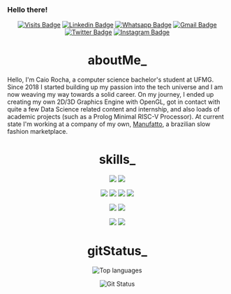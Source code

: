 ### Hello there!

<div align="center">

[![Visits Badge](https://badges.pufler.dev/visits/rockfall/rockfall)](https://www.github.com/rockfall)
[![Linkedin Badge](https://img.shields.io/badge/LinkedIn-Profile-informational?style=flat&logo=Linkedin&logoColor=white&color=blue)](https://www.linkedin.com/in/caio-rocha-rockfall/)
[![Whatsapp Badge](https://img.shields.io/badge/Whatsapp-Message-informational?style=flat&logo=whatsapp&logoColor=white&color=4CA143)](https://api.whatsapp.com/send?phone=5531989501205&text=Hello!)
[![Gmail Badge](https://img.shields.io/badge/Gmail-Mail-informational?style=flat&logo=Gmail&logoColor=white&color=c14438)](mailto:caiorocha.dev@gmail.com)
[![Twitter Badge](https://img.shields.io/badge/Twitter-Profile-informational?style=flat&logo=Twitter&logoColor=white&color=1CA2F1)](https://twitter.com/caiodrocha)
[![Instagram Badge](https://img.shields.io/badge/Instagram-Profile-informational?style=flat&logo=instagram&logoColor=white&color=E4405F)](https://www.instagram.com/caiorocha_32)

 </div>

<div align="center">

# aboutMe_

</div>

Hello, I'm Caio Rocha, a computer science bachelor's student at UFMG. Since 2018 I started building up my passion into the tech universe and I am now weaving my way towards a solid career. On my journey, I ended up creating my own 2D/3D Graphics Engine with OpenGL, got in contact with quite a few Data Science related content and internship, and also loads of academic projects (such as a Prolog Minimal RISC-V Processor). At current state I'm working at a company of my own, <a href="https://manufattobrasil.com/">Manufatto</a>, a brazilian slow fashion marketplace.

<div align="center">

# skills_

</div>

<div align="center">
 
![](https://img.shields.io/badge/Editor-VSCode-informational?style=flat&logo=visual-studio-code&logoColor=white&color=007ACC)
![](https://img.shields.io/badge/Editor-VisualStudio-informational?style=flat&logo=visual-studio&logoColor=white&color=8C51C7)

![](https://img.shields.io/badge/Code-Python-informational?style=flat&logo=python&logoColor=white&color=FBD35A)
 ![](https://img.shields.io/badge/Code-C++-informational?style=flat&logo=cplusplus&logoColor=white&color=blue)
![](https://img.shields.io/badge/Framework-Javascript-informational?style=flat&logo=javascript&logoColor=white&color=red)
![](https://img.shields.io/badge/Framework-Java-informational?style=flat&logo=java&logoColor=white&color=orange)

![](https://img.shields.io/badge/Library-Pandas-informational?style=flat&logo=pandas&logoColor=white&color=417199)
![](https://img.shields.io/badge/Library-SQL-informational?style=flat&logo=sql&logoColor=white&color=7FBA00)

![](https://img.shields.io/badge/Code-Unity-informational?style=flat&logo=unity&logoColor=white&color=363636)
![](https://img.shields.io/badge/Code-OpenGL-informational?style=flat&logo=opengl&logoColor=white&color=3C3C3D)
 
</div>

<div align="center">

# gitStatus_

</div>

<div align="center">

![Top languages](https://github-readme-stats.vercel.app/api/top-langs/?username=rockfall&show_icons=true&hide_border=true&layout=compact&text_color=c9cacc&title_color=ffffff&bg_color=1d1f21)
  
![Git Status](https://github-readme-stats.vercel.app/api?username=rockfall&show_icons=true&hide_border=true&count_private=true&title_color=ffffff&text_color=c9cacc&bg_color=1d1f21)
  
</div>

<div align="center">
<!--
# < FinishedProjects />

</div>

### Data Science

<a href="https://github.com/vinismachadoo/otimizacao-petroleo-offshore">
  <img align="center" src="https://github-readme-stats.vercel.app/api/pin/?username=vinismachadoo&repo=otimizacao-petroleo-offshore&hide_border=true&text_color=c9cacc&title_color=ffffff&bg_color=1d1f21" />
</a>
<a href="https://github.com/vinismachadoo/aviacao-civil-brasil">
  <img align="center" src="https://github-readme-stats.vercel.app/api/pin/?username=vinismachadoo&repo=aviacao-civil-brasil&hide_border=true&text_color=c9cacc&title_color=ffffff&bg_color=1d1f21" />
</a>
<a href="https://github.com/vinismachadoo/alura-imersao-dados-2">
  <img align="center" src="https://github-readme-stats.vercel.app/api/pin/?username=vinismachadoo&repo=alura-imersao-dados-2&hide_border=true&text_color=c9cacc&title_color=ffffff&bg_color=1d1f21" />
</a>

### Automation

<a href="https://github.com/vinismachadoo/automacao-siga-ufrj">
  <img align="center" src="https://github-readme-stats.vercel.app/api/pin/?username=vinismachadoo&repo=automacao-siga-ufrj&hide_border=true&text_color=c9cacc&title_color=ffffff&bg_color=1d1f21" />
</a>

### Web3

<a href="https://github.com/vinismachadoo/web3-wave-portal">
  <img align="center" src="https://github-readme-stats.vercel.app/api/pin/?username=vinismachadoo&repo=web3-wave-portal&hide_border=true&text_color=c9cacc&title_color=ffffff&bg_color=1d1f21" />
</a>
<a href="https://github.com/vinismachadoo/web3-emojiark-nft">
  <img align="center" src="https://github-readme-stats.vercel.app/api/pin/?username=vinismachadoo&repo=web3-emojiark-nft&hide_border=true&text_color=c9cacc&title_color=ffffff&bg_color=1d1f21" />
</a>
-->
